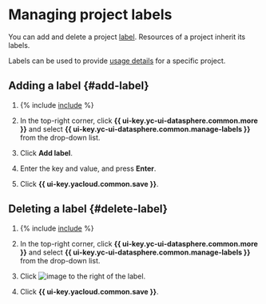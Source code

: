 # Managing project labels

You can add and delete a project [label](../../../resource-manager/concepts/labels.md#services). Resources of a project inherit its labels.

Labels can be used to provide [usage details](../community/billing-details.md) for a specific project.

## Adding a label {#add-label}

1. {% include [include](../../../_includes/datasphere/ui-find-project.md) %}

1. In the top-right corner, click **{{ ui-key.yc-ui-datasphere.common.more }}** and select **{{ ui-key.yc-ui-datasphere.common.manage-labels }}** from the drop-down list.
1. Click **Add label**.
1. Enter the key and value, and press **Enter**.
1. Click **{{ ui-key.yacloud.common.save }}**.

## Deleting a label {#delete-label}

1. {% include [include](../../../_includes/datasphere/ui-find-project.md) %}

1. In the top-right corner, click **{{ ui-key.yc-ui-datasphere.common.more }}** and select **{{ ui-key.yc-ui-datasphere.common.manage-labels }}** from the drop-down list.
1. Click ![image](../../../_assets/console-icons/xmark.svg) to the right of the label.
1. Click **{{ ui-key.yacloud.common.save }}**.